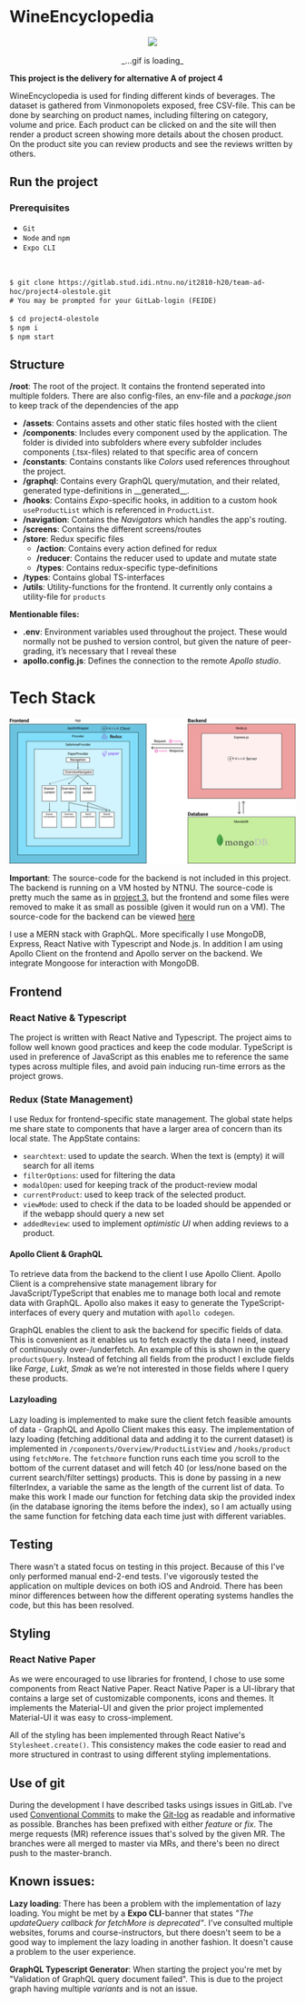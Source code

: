# WineEncyclopedia

<p align="center">
  <img src="assets/readme-assets/finalProduct_resized.gif" style="width: 350px;">
</p >
<p align="center">
  _...gif is loading_
</p>

**This project is the delivery for alternative A of project 4**

WineEncyclopedia is used for finding different kinds of beverages. The dataset is gathered from Vinmonopolets exposed, free CSV-file.
This can be done by searching on product names, including filtering on category, volume and price.
Each product can be clicked on and the site will then render a product screen showing more details about the chosen product. On the product site you can review products and see the reviews written by others.

## Run the project

### Prerequisites

- `Git`
- `Node` and `npm`
- `Expo CLI`

<br>

```
$ git clone https://gitlab.stud.idi.ntnu.no/it2810-h20/team-ad-hoc/project4-olestole.git
# You may be prompted for your GitLab-login (FEIDE)

$ cd project4-olestole
$ npm i
$ npm start
```

## Structure

**/root**: The root of the project. It contains the frontend seperated into multiple folders. There are also config-files, an env-file and a _package.json_ to keep track of the dependencies of the app <br>

<!-- - **/backend**
  - **/src**: Contains the backend logic. _index.ts_ starts the server and connects to the database. _resolver.ts_ and _typeDefs.ts_ contains Apollo GraphQL-specific logic for defining the available types and queries/mutations<br>
    - **/models**: Contains the different schemas contained in the database. These models are modelled using _Mongoose_ <br>
    - **/utils**: Utility-functions for the backend. It only contains a script for verifying JWT. Read more about [authentication](#authentication). <br> -->
<!-- - **/frontend** -->

- **/assets**: Contains assets and other static files hosted with the client<br>
- **/components**: Includes every component used by the application. The folder is divided into subfolders where every subfolder includes components (.tsx-files) related to that specific area of concern <br>
- **/constants**: Contains constants like _Colors_ used references throughout the project. <br>
- **/graphql**: Contains every GraphQL query/mutation, and their related, generated type-definitions in \_\_generated\_\_. <br>
- **/hooks**: Contains _Expo_-specific hooks, in addition to a custom hook `useProductList` which is referenced in `ProductList`. <br>
- **/navigation**: Contains the _Navigators_ which handles the app's routing. <br>
- **/screens**: Contains the different screens/routes <br>
- **/store**: Redux specific files
  - **/action**: Contains every action defined for redux <br>
  - **/reducer**: Contains the reducer used to update and mutate state <br>
  - **/types**: Contains redux-specific type-definitions <br>
- **/types**: Contains global TS-interfaces <br>
- **/utils**: Utility-functions for the frontend. It currently only contains a utility-file for `products`<br>

**Mentionable files:**

- **.env**: Environment variables used throughout the project. These would normally not be pushed to version control, but given the nature of peer-grading, it’s necessary that I reveal these
- **apollo.config.js**: Defines the connection to the remote _Apollo studio_.

# Tech Stack

<img src="assets/readme-assets/Architecture_project4.png">

**Important**: The source-code for the backend is not included in this project. The backend is running on a VM hosted by NTNU. The source-code is pretty much the same as in [project 3](https://gitlab.stud.iie.ntnu.no/it2810-h20/team-49/prosjekt3), but the frontend and some files were removed to make it as small as possible (given it would run on a VM). The source-code for the backend can be viewed [here](https://github.com/olestole/IT2810-VM-backend/)

I use a MERN stack with GraphQL. More specifically I use MongoDB, Express, React Native with Typescript and Node.js. In addition I am using Apollo Client on the frontend and Apollo server on the backend. We integrate Mongoose for interaction with MongoDB.

## Frontend

### React Native & Typescript

The project is written with React Native and Typescript. The project aims to follow well known good practices and keep the code modular. TypeScript is used in preference of JavaScript
as this enables me to reference the same types across multiple files, and avoid pain inducing run-time errors as the project grows.

### Redux (State Management)

I use Redux for frontend-specific state management. The global state helps me share state to components that have a larger area of concern than its local state. The AppState contains:

- `searchtext`: used to update the search. When the text is (empty) it will search for all items
- `filterOptions`: used for filtering the data
- `modalOpen`: used for keeping track of the product-review modal
- `currentProduct`: used to keep track of the selected product.
- `viewMode`: used to check if the data to be loaded should be appended or if the webapp should query a new set
- `addedReview`: used to implement _optimistic UI_ when adding reviews to a product.

#### Apollo Client & GraphQL

To retrieve data from the backend to the client I use Apollo Client. Apollo Client is a comprehensive state management library for JavaScript/TypeScript that enables me to manage both local and remote data with GraphQL. Apollo also makes it easy to generate the TypeScript-interfaces of every query and mutation with `apollo codegen`.

GraphQL enables the client to ask the backend for specific fields of data. This is convenient as it enables us to fetch exactly the data I need, instead of continuously over-/underfetch. An example of this is shown in the query `productsQuery`.
Instead of fetching all fields from the product I exclude fields like _Farge_, _Lukt_, _Smak_ as we’re not interested in those fields where I query these products.

#### Lazyloading

Lazy loading is implemented to make sure the client fetch feasible amounts of data - GraphQL and Apollo Client makes this easy.
The implementation of lazy loading (fetching additional data and adding it to the current dataset) is implemented in `/components/Overview/ProductListView` and `/hooks/product` using `fetchMore`. The `fetchmore` function runs each time you scroll to the bottom of the current dataset and will fetch 40 (or less/none based on the current search/filter settings) products.
This is done by passing in a new filterIndex, a variable the same as the length of the current list of data. To make this work I made our function for fetching data skip the provided index (in the database ignoring the items before the index), so I am actually using the same function for fetching data each time just with different variables.

## Testing

There wasn't a stated focus on testing in this project. Because of this I've only performed manual end-2-end tests. I've vigorously tested the application on multiple devices on both iOS and Android. There has been minor differences between how the different operating systems handles the code, but this has been resolved.

## Styling

### React Native Paper

As we were encouraged to use libraries for frontend, I chose to use some components from React Native Paper. React Native Paper is a UI-library that
contains a large set of customizable components, icons and themes. It implements the Material-UI and given the prior project implemented Material-UI it was easy to cross-implement.

All of the styling has been implemented through React Native's `Stylesheet.create()`. This consistency makes the code easier to read and more structured in contrast to using different styling implementations.

## Use of git

During the development I have described tasks usings issues in GitLab. I've used [Conventional Commits](https://www.conventionalcommits.org/en/v1.0.0/#summary) to make the [Git-log](https://gitlab.stud.iie.ntnu.no/it2810-h20/team-ad-hoc/project4-olestole/-/network/master) as readable and informative as possible. Branches has been prefixed with either _feature_ or _fix_. The merge requests (MR) reference issues that's solved by the given MR. The branches were all merged to master via MRs, and there's been no direct push to the master-branch.

## Known issues:

**Lazy loading**: There has been a problem with the implementation of lazy loading. You might be met by a **Expo CLI**-banner that states _"The updateQuery callback for fetchMore is deprecated"_. I've consulted multiple websites, forums and course-instructors, but there doesn't seem to be a good way to implement the lazy loading in another fashion. It doesn't cause a problem to the user experience.

**GraphQL Typescript Generator**: When starting the project you're met by "Validation of GraphQL query document failed". This is due to the project graph having multiple _variants_ and is not an issue.

